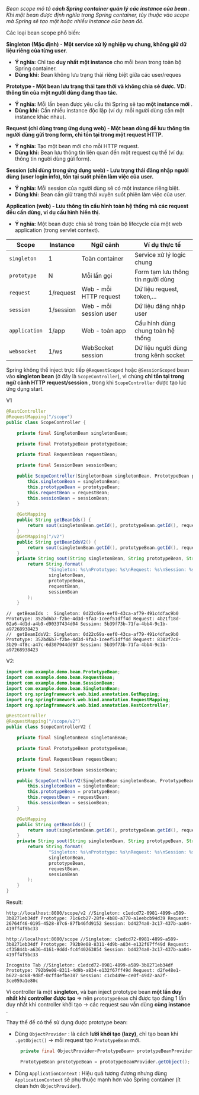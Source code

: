 *Bean scope mô tả  **cách Spring container quản lý các instance của bean** . Khi một bean được định nghĩa trong Spring container, tùy thuộc vào scope mà Spring sẽ tạo một hoặc nhiều instance của bean đó.*

Các loại bean scope phổ biến:

**Singleton (Mặc định) - Một service xử lý nghiệp vụ chung, không giữ dữ liệu riêng của từng user.**

* **Ý nghĩa:** Chỉ tạo **duy nhất một instance** cho mỗi bean trong toàn bộ Spring container.
* **Dùng khi:** Bean không lưu trạng thái riêng biệt giữa các user/reques

**Prototype - Một bean lưu trạng thái tạm thời và không chia sẻ được. VD: thông tin của một người dùng đang thao tác.**

* **Ý nghĩa:** Mỗi lần bean được yêu cầu thì Spring sẽ tạo  **một instance mới** .
* **Dùng khi:** Cần nhiều instance độc lập (ví dụ: mỗi người dùng cần một instance khác nhau).

**Request (chỉ dùng trong ứng dụng web) - Một bean dùng để lưu thông tin người dùng gửi trong form, chỉ tồn tại trong một request HTTP.**

* **Ý nghĩa:** Tạo một bean mới cho mỗi HTTP request.
* **Dùng khi:** Bean lưu thông tin liên quan đến một request cụ thể (ví dụ: thông tin người dùng gửi form).

**Session (chỉ dùng trong ứng dụng web) - Lưu trạng thái đăng nhập người dùng (user login info), tồn tại suốt phiên làm việc của user.**

* **Ý nghĩa:** Mỗi session của người dùng sẽ có một instance riêng biệt.
* **Dùng khi:** Bean cần giữ trạng thái xuyên suốt phiên làm việc của user.

**Application (web) - Lưu thông tin cấu hình toàn hệ thống mà các request đều cần dùng, ví dụ cấu hình hiển thị.**

* **Ý nghĩa:** Một bean được chia sẻ trong toàn bộ lifecycle của một web application (trong servlet context).

| Scope           | Instance  | Ngữ cảnh              | Ví dụ thực tế                          |
| --------------- | --------- | ----------------------- | ------------------------------------------ |
| `singleton`   | 1         | Toàn container         | Service xử lý logic chung                |
| `prototype`   | N         | Mỗi lần gọi          | Form tạm lưu thông tin người dùng    |
| `request`     | 1/request | Web - mỗi HTTP request | Dữ liệu request, token,...               |
| `session`     | 1/session | Web - mỗi session user | Dữ liệu đăng nhập user                |
| `application` | 1/app     | Web - toàn app         | Cấu hình dùng chung toàn hệ thống    |
| `websocket`   | 1/ws      | WebSocket session       | Dữ liệu người dùng trong kênh socket |


Spring không thể inject trực tiếp `@RequestScoped` hoặc `@SessionScoped` bean vào **singleton bean** (ở đây là `ScopeController`), vì chúng  **chỉ tồn tại trong ngữ cảnh HTTP request/session** , trong khi `ScopeController` được tạo lúc ứng dụng start.

V1

```java
@RestController
@RequestMapping("/scope")
public class ScopeController {

    private final SingletonBean singletonBean;

    private final PrototypeBean prototypeBean;

    private final RequestBean requestBean;

    private final SessionBean sessionBean;

    public ScopeController(SingletonBean singletonBean, PrototypeBean prototypeBean, RequestBean requestBean, SessionBean sessionBean) {
        this.singletonBean = singletonBean;
        this.prototypeBean = prototypeBean;
        this.requestBean = requestBean;
        this.sessionBean = sessionBean;
    }

    @GetMapping
    public String getBeanIds() {
        return sout(singletonBean.getId(), prototypeBean.getId(), requestBean.getId(), sessionBean.getId());
    }
    @GetMapping("/v2")
    public String getBeanIdsV2() {
        return sout(singletonBean.getId(), prototypeBean.getId(), requestBean.getId(), sessionBean.getId());
    }
    private String sout(String singletonBean, String prototypeBean, String requestBean, String sessionBean) {
        return String.format(
                "Singleton: %s\nPrototype: %s\nRequest: %s\nSession: %s",
                singletonBean,
                prototypeBean,
                requestBean,
                sessionBean
        );
    }
```

```
//  getBeanIds :  Singleton: 0d22c69a-eef0-43ca-af79-491c4dfac9b0 Prototype: 352bd6b7-f2be-4d3d-9fa3-1ceef51dff4d Request: 4b21f18d-02a6-4d1d-a4b9-d90337434d04 Session: 5b39f73b-71fa-4bb4-9c1b-a97268938423
//  getBeanIdsV2: Singleton: 0d22c69a-eef0-43ca-af79-491c4dfac9b0 Prototype: 352bd6b7-f2be-4d3d-9fa3-1ceef51dff4d Request: 8382f7c0-3b29-4f8c-a47c-6d307944dd97 Session: 5b39f73b-71fa-4bb4-9c1b-a97268938423
```

V2: 

```java
import com.example.demo.bean.PrototypeBean;
import com.example.demo.bean.RequestBean;
import com.example.demo.bean.SessionBean;
import com.example.demo.bean.SingletonBean;
import org.springframework.web.bind.annotation.GetMapping;
import org.springframework.web.bind.annotation.RequestMapping;
import org.springframework.web.bind.annotation.RestController;

@RestController
@RequestMapping("/scope/v2")
public class ScopeControllerV2 {

    private final SingletonBean singletonBean;

    private final PrototypeBean prototypeBean;

    private final RequestBean requestBean;

    private final SessionBean sessionBean;

    public ScopeControllerV2(SingletonBean singletonBean, PrototypeBean prototypeBean, RequestBean requestBean, SessionBean sessionBean) {
        this.singletonBean = singletonBean;
        this.prototypeBean = prototypeBean;
        this.requestBean = requestBean;
        this.sessionBean = sessionBean;
    }

    @GetMapping
    public String getBeanIds() {
        return sout(singletonBean.getId(), prototypeBean.getId(), requestBean.getId(), sessionBean.getId());
    }
    private String sout(String singletonBean, String prototypeBean, String requestBean, String sessionBean) {
        return String.format(
                "Singleton: %s\nPrototype: %s\nRequest: %s\nSession: %s",
                singletonBean,
                prototypeBean,
                requestBean,
                sessionBean
        );
    }
}
```


Result:

`http://localhost:8080/scope/v2 //Singleton: c1edcd72-0981-4899-a589-3b8271eb34df Prototype: 71c6cb27-28fe-4b80-a770-a1eebcb94d39 Request: 26764f46-0195-4528-87c6-87fb46fd9152 Session: bd4274a0-3c17-437b-aa04-419ff4f9bc33`

`http://localhost:8080/scope //Singleton: c1edcd72-0981-4899-a589-3b8271eb34df Prototype: 792b9e08-8311-4d9b-a834-e132f67ff49d Request: cf35844b-a636-4161-9ddd-fc4f40263854 Session: bd4274a0-3c17-437b-aa04-419ff4f9bc33 `

`Incognito Tab //Singleton: c1edcd72-0981-4899-a589-3b8271eb34df Prototype: 792b9e08-8311-4d9b-a834-e132f67ff49d Request: d2fe48e1-b622-4c68-9d8f-0cff4efbe387 Session: c1cb449e-ce0f-49d2-aa2f-3ce059a1e80c`


Vì controller là một **singleton,** và bạn inject prototype bean **một lần duy nhất khi controller được tạo** => nên `prototypeBean` chỉ được tạo đúng 1 lần duy nhất khi controller khởi tạo → các request sau vẫn dùng  **cùng instance** .

Thay thế để có thể sử dụng được prototype bean: 

- Dùng `ObjectProvider` : là cách  **lười khởi tạo (lazy)**, chỉ tạo bean khi  `.getObject()` → mỗi request tạo `PrototypeBean` mới.

  ```java
    private final ObjectProvider<PrototypeBean> prototypeBeanProvider;

    PrototypeBean prototypeBean = prototypeBeanProvider.getObject(); 
  ```
- Dùng `ApplicationContext` : Hiệu quả tương đương nhưng dùng `ApplicationContext` sẽ phụ thuộc mạnh hơn vào Spring container (ít clean hơn `ObjectProvider`).
